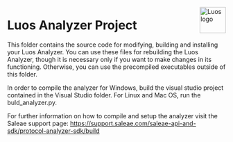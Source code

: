<a href="https://luos.io"><img src="https://uploads-ssl.webflow.com/601a78a2b5d030260a40b7ad/602f8d74abdf72db7f5e3ed9_Luos_Logo_animation_Black.gif" alt="Luos logo" title="Luos" align="right" height="60" /></a>

# Luos Analyzer Project

This folder contains the source code for modifying, building and installing your Luos Analyzer. You can use these files for rebuilding the Luos Analyzer, though it is necessary only if you want to make changes in its functioning. Otherwise, you can use the precompiled executables outside of this folder.

In order to compile the analyzer for Windows, build the visual studio project contained in the Visual Studio folder. For Linux and Mac OS, run the buld_analyzer.py. 

For further information on how to compile and setup the analyzer visit the Saleae support page: https://support.saleae.com/saleae-api-and-sdk/protocol-analyzer-sdk/build
